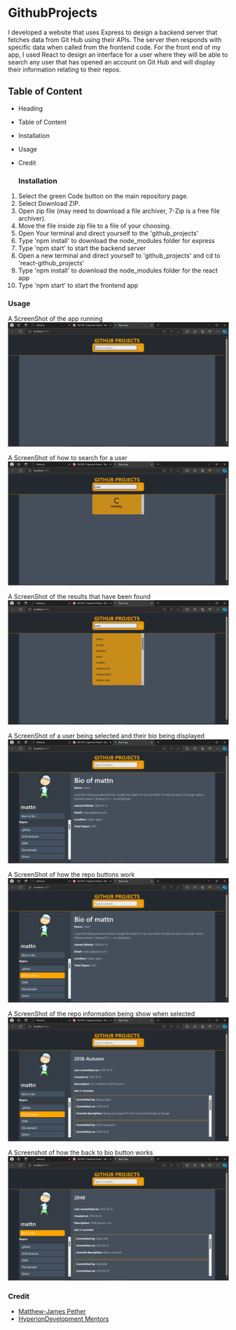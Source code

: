 # GithubProjects

I developed a website that uses Express to design a backend server that fetches data from Git Hub using their APIs. The server then responds with specific data when called from the frontend code. For the front end of my app, I used React to design an interface for a user where they will be able to search any user that has opened an account on Git Hub and will display their information relating to their repos.

## Table of Content
* Heading
* Table of Content
* Installation
* Usage
* Credit

  ### Installation
1. Select the green Code button on the main repository page.
1. Select Download ZIP.
1. Open zip file (may need to download a file archiver, 7-Zip is a free file archiver).
1. Move the file inside zip file to a file of your choosing.
1. Open Your terminal and direct yourself to the 'github_projects'
1. Type 'npm install' to download the node_modules folder for express
1. Type 'npm start' to start the backend server
1. Open a new terminal and direct yourself to 'github_projects' and cd to 'react-github_projects'
1. Type 'npm install' to download the node_modules folder for the react app
1. Type 'npm start' to start the frontend app

### Usage
A ScreenShot of the app running
![GithubProject-ScreenShots/Screenshot(1).png](https://github.com/Matthew-JamesPether/GithubProjects/blob/main/github_projects/GithubProject-ScreenShots/Screenshot%20(1).png)

A ScreenShot of how to search for a user
![GithubProject-ScreenShots/Screenshot(2).png](https://github.com/Matthew-JamesPether/GithubProjects/blob/main/github_projects/GithubProject-ScreenShots/Screenshot%20(2).png)

A ScreenShot of the results that have been found
![GithubProject-ScreenShots/Screenshot(3).png](https://github.com/Matthew-JamesPether/GithubProjects/blob/main/github_projects/GithubProject-ScreenShots/Screenshot%20(3).png)

A ScreenShot of a user being selected and their bio being displayed
![GithubProject-ScreenShots/Screenshot(4).png](https://github.com/Matthew-JamesPether/GithubProjects/blob/main/github_projects/GithubProject-ScreenShots/Screenshot%20(4).png)

A ScreenShot of how the repo buttons work
![GithubProject-ScreenShots/Screenshot(5).png](https://github.com/Matthew-JamesPether/GithubProjects/blob/main/github_projects/GithubProject-ScreenShots/Screenshot%20(5).png)

A ScreenShot of the repo information being show when selected
![GithubProject-ScreenShots/Screenshot(6).png](https://github.com/Matthew-JamesPether/GithubProjects/blob/main/github_projects/GithubProject-ScreenShots/Screenshot%20(6).png)

A Screenshot of how the back to bio button works
![GithubProject-ScreenShots/Screenshot(7).png](https://github.com/Matthew-JamesPether/GithubProjects/blob/main/github_projects/GithubProject-ScreenShots/Screenshot%20(7).png)

### Credit
* [Matthew-James Pether](https://www.linkedin.com/in/m-j-pether-150793301)
* [HyperionDevelopment Mentors](https://www.hyperiondev.com/)
